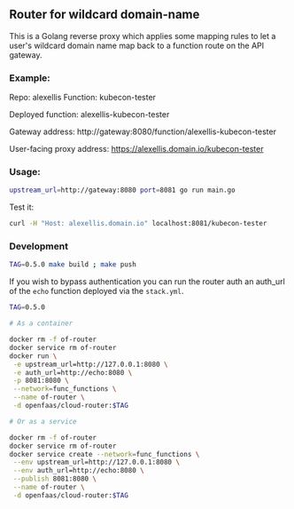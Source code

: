 ## Router for wildcard domain-name

This is a Golang reverse proxy which applies some mapping rules to let a user's wildcard domain name map back to a function route on the API gateway.

### Example:

Repo: alexellis
Function: kubecon-tester

Deployed function: alexellis-kubecon-tester

Gateway address: http://gateway:8080/function/alexellis-kubecon-tester

User-facing proxy address: https://alexellis.domain.io/kubecon-tester


### Usage:

```sh
upstream_url=http://gateway:8080 port=8081 go run main.go
```

Test it:

```sh
curl -H "Host: alexellis.domain.io" localhost:8081/kubecon-tester
```

### Development

```sh
TAG=0.5.0 make build ; make push
```

If you wish to bypass authentication you can run the router auth an auth_url of the `echo` function deployed via the `stack.yml`.

``` sh
TAG=0.5.0

# As a container

docker rm -f of-router
docker service rm of-router
docker run \
 -e upstream_url=http://127.0.0.1:8080 \
 -e auth_url=http://echo:8080 \
 -p 8081:8080 \
 --network=func_functions \
 --name of-router \
 -d openfaas/cloud-router:$TAG

# Or as a service

docker rm -f of-router
docker service rm of-router
docker service create --network=func_functions \
 --env upstream_url=http://127.0.0.1:8080 \
 --env auth_url=http://echo:8080 \
 --publish 8081:8080 \
 --name of-router \
 -d openfaas/cloud-router:$TAG
```
